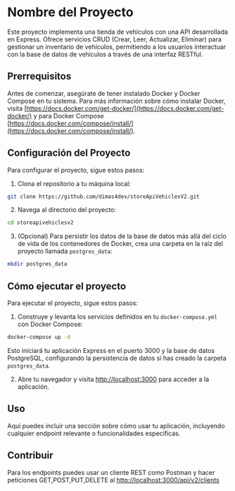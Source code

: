 
# Nombre del Proyecto

Este proyecto implementa una tienda de vehículos con una API desarrollada en Express. Ofrece servicios CRUD (Crear, Leer, Actualizar, Eliminar) para gestionar un inventario de vehículos, permitiendo a los usuarios interactuar con la base de datos de vehículos a través de una interfaz RESTful.

## Prerrequisitos

Antes de comenzar, asegúrate de tener instalado Docker y Docker Compose en tu sistema. Para más información sobre cómo instalar Docker, visita [https://docs.docker.com/get-docker/](https://docs.docker.com/get-docker/) y para Docker Compose [https://docs.docker.com/compose/install/](https://docs.docker.com/compose/install/).

## Configuración del Proyecto

Para configurar el proyecto, sigue estos pasos:

1. Clona el repositorio a tu máquina local:

```bash
git clone https://github.com/dimas4dev/storeApiVehiclesV2.git
```

2. Navega al directorio del proyecto:

```bash
cd storeapivehiclesv2
```

3. (Opcional) Para persistir los datos de la base de datos más allá del ciclo de vida de los contenedores de Docker, crea una carpeta en la raíz del proyecto llamada `postgres_data`:

```bash
mkdir postgres_data
```

## Cómo ejecutar el proyecto

Para ejecutar el proyecto, sigue estos pasos:

1. Construye y levanta los servicios definidos en tu `docker-compose.yml` con Docker Compose:

```bash
docker-compose up -d
```

Esto iniciará tu aplicación Express en el puerto 3000 y la base de datos PostgreSQL, configurando la persistencia de datos si has creado la carpeta `postgres_data`.

2. Abre tu navegador y visita [http://localhost:3000](http://localhost:3000) para acceder a la aplicación.

## Uso

Aquí puedes incluir una sección sobre cómo usar tu aplicación, incluyendo cualquier endpoint relevante o funcionalidades específicas.

## Contribuir

Para los endpoints puedes usar un cliente REST como Postman y hacer peticiones GET,POST,PUT,DELETE al [http://localhost:3000/api/v2/clients ](http://localhost:3000/api/v2/clients) 

